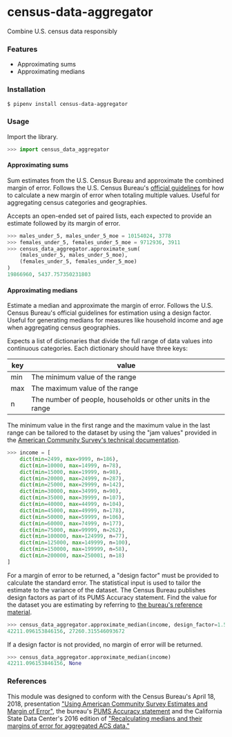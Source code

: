 # census-data-aggregator

Combine U.S. census data responsibly

### Features

* Approximating sums
* Approximating medians

### Installation

```bash
$ pipenv install census-data-aggregator
```

### Usage

Import the library.

```python
>>> import census_data_aggregator
```

#### Approximating sums

Sum estimates from the U.S. Census Bureau and approximate the combined margin of error. Follows the U.S. Census Bureau's [official guidelines](https://www.documentcloud.org/documents/6162551-20180418-MOE.html) for how to calculate a new margin of error when totaling multiple values. Useful for aggregating census categories and geographies.

Accepts an open-ended set of paired lists, each expected to provide an estimate followed by its margin of error.

```python
>>> males_under_5, males_under_5_moe = 10154024, 3778
>>> females_under_5, females_under_5_moe = 9712936, 3911
>>> census_data_aggregator.approximate_sum(
    (males_under_5, males_under_5_moe),
    (females_under_5, females_under_5_moe)
)
19866960, 5437.757350231803
```

#### Approximating medians

Estimate a median and approximate the margin of error. Follows the U.S. Census Bureau's official guidelines for estimation using a design factor. Useful for generating medians for measures like household income and age when aggregating census geographies.

Expects a list of dictionaries that divide the full range of data values into continuous categories. Each dictionary should have three keys:

| key | value                                                               |
|-----|---------------------------------------------------------------------|
| min | The minimum value of the range                                      |
| max | The maximum value of the range                                      |
| n   | The number of people, households or other units in the range        |

The minimum value in the first range and the maximum value in the last range can be tailored to the dataset by using the "jam values" provided in the [American Community Survey's technical documentation](https://www.documentcloud.org/documents/6165752-2017-SummaryFile-Tech-Doc.html#document/p20/a508561).

```python
>>> income = [
    dict(min=2499, max=9999, n=186),
    dict(min=10000, max=14999, n=78),
    dict(min=15000, max=19999, n=98),
    dict(min=20000, max=24999, n=287),
    dict(min=25000, max=29999, n=142),
    dict(min=30000, max=34999, n=90),
    dict(min=35000, max=39999, n=107),
    dict(min=40000, max=44999, n=104),
    dict(min=45000, max=49999, n=178),
    dict(min=50000, max=59999, n=106),
    dict(min=60000, max=74999, n=177),
    dict(min=75000, max=99999, n=262),
    dict(min=100000, max=124999, n=77),
    dict(min=125000, max=149999, n=100),
    dict(min=150000, max=199999, n=58),
    dict(min=200000, max=250001, n=18)
]
```

For a margin of error to be returned, a "design factor" must be provided to calculate the standard error. The statistical input is used to tailor the estimate to the variance of the dataset. The Census Bureau publishes design factors as part of its PUMS Accuracy statement. Find the value for the dataset you are estimating by referring to [the bureau's reference material](https://www.census.gov/programs-surveys/acs/technical-documentation/pums/documentation.html).

```python
>>> census_data_aggregator.approximate_median(income, design_factor=1.5)
42211.096153846156, 27260.315546093672
```

If a design factor is not provided, no margin of error will be returned.

```python
>>> census_data_aggregator.approximate_median(income)
42211.096153846156, None
```

### References

This module was designed to conform with the Census Bureau's April 18, 2018, presentation ["Using American Community Survey Estimates and Margin of Error"](https://www.documentcloud.org/documents/6162551-20180418-MOE.html), the bureau's [PUMS Accuracy statement](https://www.documentcloud.org/documents/6165603-2013-2017AccuracyPUMS.html) and the California State Data Center's 2016 edition of ["Recalculating medians and their margins of error for aggregated ACS data."](https://www.documentcloud.org/documents/6165014-How-to-Recalculate-a-Median.html)
